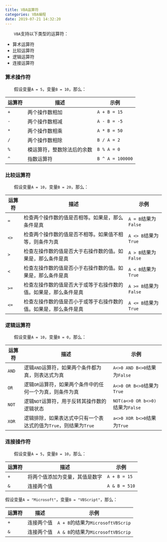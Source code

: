 ```yaml
---
title: VBA运算符
categories: VBA编程
date: 2019-07-21 14:32:20
---
```

&emsp;&emsp;`VBA`支持以下类型的运算符：<!--more-->

- 算术运算符
- 比较运算符
- 逻辑运算符
- 连接运算符

### 算术操作符

&emsp;&emsp;假设变量`A = 5`，变量`B = 10`，那么：

运算符 | 描述                      | 示例
-------|--------------------------|----
`+`    | 两个操作数相加            | `A + B = 15`
`-`    | 两个操作数相减            | `A - B = -5`
`*`    | 两个操作数相乘            | `A * B = 50`
`/`    | 两个操作数相除            | `B / A = 2`
`%`    | 模运算符，整数除法后的余数 | `B % A = 0`
`^`    | 指数运算符                | `B ^ A = 100000`

### 比较运算符

&emsp;&emsp;假设变量`A = 10`，变量`B = 20`，那么：

运算符 | 描述                                                       | 示例
------|------------------------------------------------------------|-----
`=`   | 检查两个操作数的值是否相等。如果是，那么条件是真               | `A = B`结果为`False`
`<>`  | 检查两个操作数的值是否不相等。如果值不相等，则条件为真          | `A <> B`结果为`True`
`>`   | 检查左操作数的值是否大于右操作数的值。如果是，那么条件是真      | `A > B`结果为`False`
`<`   | 检查左操作数的值是否小于右操作数的值。如果是，那么条件是真      | `A < B`结果为`True`
`>=`  | 检查左操作数的值是否大于或等于右操作数的值。如果是，那么条件是真 | `A >= B`结果为`False`
`<=`  | 检查左操作数的值是否小于或等于右操作数的值。如果是，那么条件是真 | `A <= B`结果为`True`

### 逻辑运算符

&emsp;&emsp;假设变量`A = 10`，变量`B = 0`，那么：

运算符 | 描述                                                        | 示例
------|-------------------------------------------------------------|-----
`AND` | 逻辑`AND`运算符，如果两个条件都为真，则表达式为真               | `A<>0 AND B<>0`结果为`False`
`OR`  | 逻辑`OR`运算符，如果两个条件中的任何一个为真，则条件为真         | `A<>0 OR B<>0`结果为`True`
`NOT` | 逻辑`NOT`运算符，用于反转其操作数的逻辑状态                     | `NOT(a<>0 OR b<>0)`结果为`False`
`XOR` | 逻辑排除，如果表达式中只有一个表达式的值为`True`，则结果为`True` | `a<>0 XOR b<>0`结果为`True`

### 连接操作符

&emsp;&emsp;假设变量`A = 5`，变量`B = 10`，那么：

运算符 | 描述                        | 示例
------|-----------------------------|-----
`+`   | 将两个值添加为变量，其值是数字 | `A + B = 15`
`&`   | 连接两个值                   | `A & B = 510`

假设变量`A = "Microsoft"`，变量`B = "VBScript"`，那么：

运算符 | 描述      | 示例
------|-----------|-----
`+`   | 连接两个值 | `A + B`的结果为`MicrosoftVBScrip`
`&`   | 连接两个值 | `A & B`的结果为`MicrosoftVBScrip`